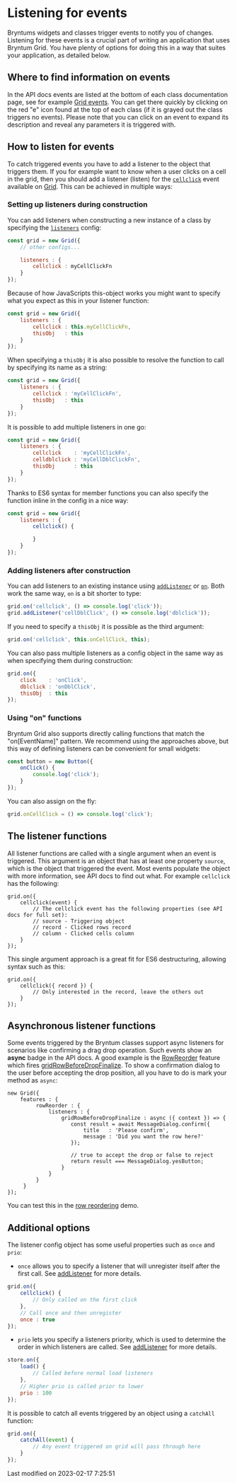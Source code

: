 # Listening for events

Bryntums widgets and classes trigger events to notify you of changes. Listening for these events is a crucial part of
writing an application that uses Bryntum Grid. You have plenty of options for doing this in a way that suites your
application, as detailed below.

## Where to find information on events

In the API docs events are listed at the bottom of each class documentation page, see for example
[Grid events](#Grid/view/Grid#events). You can get there quickly by clicking on the red "e" icon found at the top of
each class (if it is grayed out the class triggers no events). Please note that you can click on an event to expand its
description and reveal any parameters it is triggered with.

## How to listen for events

To catch triggered events you have to add a listener to the object that triggers them. If you for example want to know
when a user clicks on a cell in the grid, then you should add a listener (listen) for the
[`cellclick`](#Grid/view/mixin/GridElementEvents#event-cellClick) event available on [Grid](#Grid/view/Grid). This can
be achieved in multiple ways:

### Setting up listeners during construction

You can add listeners when constructing a new instance of a class by specifying the
[`listeners`](#Core/mixin/Events#config-listeners) config:

```javascript
const grid = new Grid({
    // other configs...

    listeners : {
        cellclick : myCellClickFn
    }
});
```

Because of how JavaScripts this-object works you might want to specify what you expect as this in your listener
function:

```javascript
const grid = new Grid({
    listeners : {
        cellclick : this.myCellClickFn,
        thisObj   : this
    }
});
```

When specifying a `thisObj` it is also possible to resolve the function to call by specifying its name as a string:

```javascript
const grid = new Grid({
    listeners : {
        cellclick : 'myCellClickFn',
        thisObj   : this
    }
});
```

It is possible to add multiple listeners in one go:

```javascript
const grid = new Grid({
    listeners : {
        cellclick    : 'myCellClickFn',
        celldblclick : 'myCellDblClickFn',
        thisObj      : this
    }
});
```

Thanks to ES6 syntax for member functions you can also specify the function inline in the config in a nice way:

```javascript
const grid = new Grid({
    listeners : {
        cellclick() {

        }
    }
});
```

### Adding listeners after construction

You can add listeners to an existing instance using [`addListener`](#Core/mixin/Events#function-addListener) or
[`on`](#Core/mixin/Events#function-on). Both work the same way, `on` is a bit shorter to type:

```javascript
grid.on('cellclick', () => console.log('click'));
grid.addListener('cellDblClick', () => console.log('dblclick'));
```

If you need to specify a `thisObj` it is possible as the third argument:

```javascript
grid.on('cellclick', this.onCellClick, this);
```

You can also pass multiple listeners as a config object in the same way as when specifying them during construction:

```javascript
grid.on({
    click    : 'onClick',
    dblclick : 'onDblClick',
    thisObj  : this
});
```

### Using "on" functions

Bryntum Grid also supports directly calling functions that match the "on[EventName]" pattern. We recommend using the
approaches above, but this way of defining listeners can be convenient for small widgets:

```javascript
const button = new Button({
    onClick() {
        console.log('click');
    }
});
```

You can also assign on the fly:

```javascript
grid.onCellClick = () => console.log('click');
```

## The listener functions

All listener functions are called with a single argument when an event is triggered. This argument is an object that has
at least one property `source`, which is the object that triggered the event. Most events populate the object with
more information, see API docs to find out what. For example `cellclick` has the following:
```
grid.on({
    cellclick(event) {
        // The cellclick event has the following properties (see API docs for full set):
        // source - Triggering object
        // record - Clicked rows record
        // column - Clicked cells column
    }
});
```

This single argument approach is a great fit for ES6 destructuring, allowing syntax such as this:
```
grid.on({
    cellclick({ record }) {
        // Only interested in the record, leave the others out
    }
});
```

## Asynchronous listener functions

Some events triggered by the Bryntum classes support async listeners for scenarios like confirming a drag drop
operation. Such events show an **async** badge in the API docs. A good example is the
[RowReorder](#Grid/feature/RowReorder) feature which fires
[gridRowBeforeDropFinalize](#Grid/feature/RowReorder#event-gridRowBeforeDropFinalize). To show a confirmation dialog to
the user before accepting the drop position, all you have to do is mark your method as `async`:
```
new Grid({
    features : {
         rowReorder : {
             listeners : {
                 gridRowBeforeDropFinalize : async ({ context }) => {
                    const result = await MessageDialog.confirm({
                        title   : 'Please confirm',
                        message : 'Did you want the row here?'
                    });
    
                    // true to accept the drop or false to reject
                    return result === MessageDialog.yesButton;
                 }
             }
         }
     }
});
```

You can test this in the [row reordering](../examples/rowreordering) demo.

## Additional options

The listener config object has some useful properties such as `once` and `prio`:

* `once` allows you to specify a listener that will unregister itself after the first call.
  See [addListener](#Core/mixin/Events#function-addListener) for more details.

```javascript
grid.on({
    cellclick() {
        // Only called on the first click
    },
    // Call once and then unregister
    once : true
});
```

* `prio` lets you specify a listeners priority, which is used to determine the order in which listeners are called.
  See [addListener](#Core/mixin/Events#function-addListener) for more details.

```javascript
store.on({
    load() {
        // Called before normal load listeners
    },
    // Higher prio is called prior to lower
    prio : 100
});
```

It is possible to catch all events triggered by an object using a `catchAll` function:

```javascript
grid.on({
    catchAll(event) {
        // Any event triggered on grid will pass through here
    }
});
```


<p class="last-modified">Last modified on 2023-02-17 7:25:51</p>